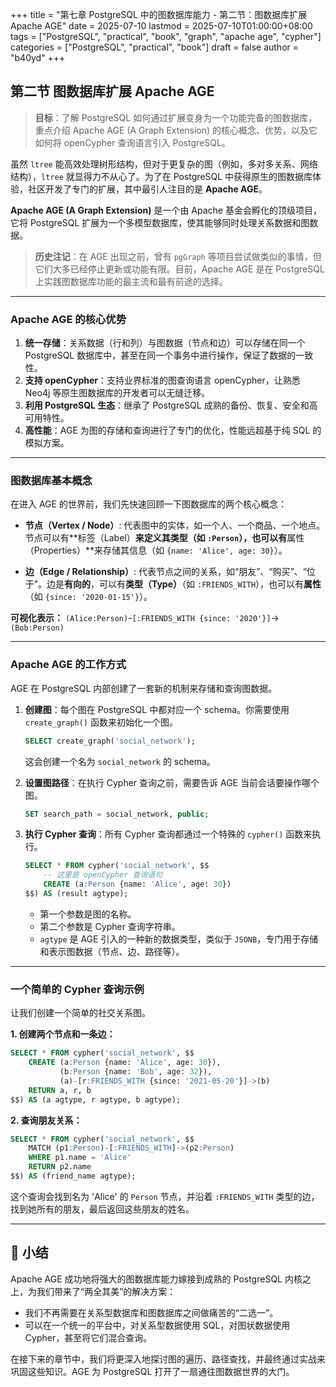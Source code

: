 +++
title = "第七章 PostgreSQL 中的图数据库能力 - 第二节：图数据库扩展 Apache AGE"
date = 2025-07-10
lastmod = 2025-07-10T01:00:00+08:00
tags = ["PostgreSQL", "practical", "book", "graph", "apache age", "cypher"]
categories = ["PostgreSQL", "practical", "book"]
draft = false
author = "b40yd"
+++

## 第二节 图数据库扩展 Apache AGE

> **目标**：了解 PostgreSQL 如何通过扩展变身为一个功能完备的图数据库，重点介绍 Apache AGE (A Graph Extension) 的核心概念、优势，以及它如何将 openCypher 查询语言引入 PostgreSQL。

虽然 `ltree` 能高效处理树形结构，但对于更复杂的图（例如，多对多关系、网络结构），`ltree` 就显得力不从心了。为了在 PostgreSQL 中获得原生的图数据库体验，社区开发了专门的扩展，其中最引人注目的是 **Apache AGE**。

**Apache AGE (A Graph Extension)** 是一个由 Apache 基金会孵化的顶级项目，它将 PostgreSQL 扩展为一个多模型数据库，使其能够同时处理关系数据和图数据。

> **历史注记**：在 AGE 出现之前，曾有 `pgGraph` 等项目尝试做类似的事情，但它们大多已经停止更新或功能有限。目前，Apache AGE 是在 PostgreSQL 上实践图数据库功能的最主流和最有前途的选择。

---

### Apache AGE 的核心优势

1.  **统一存储**：关系数据（行和列）与图数据（节点和边）可以存储在同一个 PostgreSQL 数据库中，甚至在同一个事务中进行操作，保证了数据的一致性。
2.  **支持 openCypher**：支持业界标准的图查询语言 openCypher，让熟悉 Neo4j 等原生图数据库的开发者可以无缝迁移。
3.  **利用 PostgreSQL 生态**：继承了 PostgreSQL 成熟的备份、恢复、安全和高可用特性。
4.  **高性能**：AGE 为图的存储和查询进行了专门的优化，性能远超基于纯 SQL 的模拟方案。

---

### 图数据库基本概念

在进入 AGE 的世界前，我们先快速回顾一下图数据库的两个核心概念：

-   **节点（Vertex / Node）**: 代表图中的实体，如一个人、一个商品、一个地点。节点可以有**标签（Label）**来定义其类型（如 `:Person`），也可以有**属性（Properties）**来存储其信息（如 `{name: 'Alice', age: 30}`）。

-   **边（Edge / Relationship）**: 代表节点之间的关系，如“朋友”、“购买”、“位于”。边是**有向的**，可以有**类型（Type）**（如 `:FRIENDS_WITH`），也可以有**属性**（如 `{since: '2020-01-15'}`）。

**可视化表示：**
`(Alice:Person)`-`[:FRIENDS_WITH {since: '2020'}]`->`(Bob:Person)`

---

### Apache AGE 的工作方式

AGE 在 PostgreSQL 内部创建了一套新的机制来存储和查询图数据。

1.  **创建图**：每个图在 PostgreSQL 中都对应一个 schema。你需要使用 `create_graph()` 函数来初始化一个图。
    ```sql
    SELECT create_graph('social_network');
    ```
    这会创建一个名为 `social_network` 的 schema。

2.  **设置图路径**：在执行 Cypher 查询之前，需要告诉 AGE 当前会话要操作哪个图。
    ```sql
    SET search_path = social_network, public;
    ```

3.  **执行 Cypher 查询**：所有 Cypher 查询都通过一个特殊的 `cypher()` 函数来执行。

    ```sql
    SELECT * FROM cypher('social_network', $$
        -- 这里是 openCypher 查询语句
        CREATE (a:Person {name: 'Alice', age: 30})
    $$) AS (result agtype);
    ```
    -   第一个参数是图的名称。
    -   第二个参数是 Cypher 查询字符串。
    -   `agtype` 是 AGE 引入的一种新的数据类型，类似于 `JSONB`，专门用于存储和表示图数据（节点、边、路径等）。

---

### 一个简单的 Cypher 查询示例

让我们创建一个简单的社交关系图。

**1. 创建两个节点和一条边：**
```sql
SELECT * FROM cypher('social_network', $$
    CREATE (a:Person {name: 'Alice', age: 30}),
           (b:Person {name: 'Bob', age: 32}),
           (a)-[r:FRIENDS_WITH {since: '2021-05-20'}]->(b)
    RETURN a, r, b
$$) AS (a agtype, r agtype, b agtype);
```

**2. 查询朋友关系：**
```sql
SELECT * FROM cypher('social_network', $$
    MATCH (p1:Person)-[:FRIENDS_WITH]->(p2:Person)
    WHERE p1.name = 'Alice'
    RETURN p2.name
$$) AS (friend_name agtype);
```
这个查询会找到名为 'Alice' 的 `Person` 节点，并沿着 `:FRIENDS_WITH` 类型的边，找到她所有的朋友，最后返回这些朋友的姓名。

---

## 📌 小结

Apache AGE 成功地将强大的图数据库能力嫁接到成熟的 PostgreSQL 内核之上，为我们带来了“两全其美”的解决方案：
-   我们不再需要在关系型数据库和图数据库之间做痛苦的“二选一”。
-   可以在一个统一的平台中，对关系型数据使用 SQL，对图状数据使用 Cypher，甚至将它们混合查询。

在接下来的章节中，我们将更深入地探讨图的遍历、路径查找，并最终通过实战来巩固这些知识。AGE 为 PostgreSQL 打开了一扇通往图数据世界的大门。
